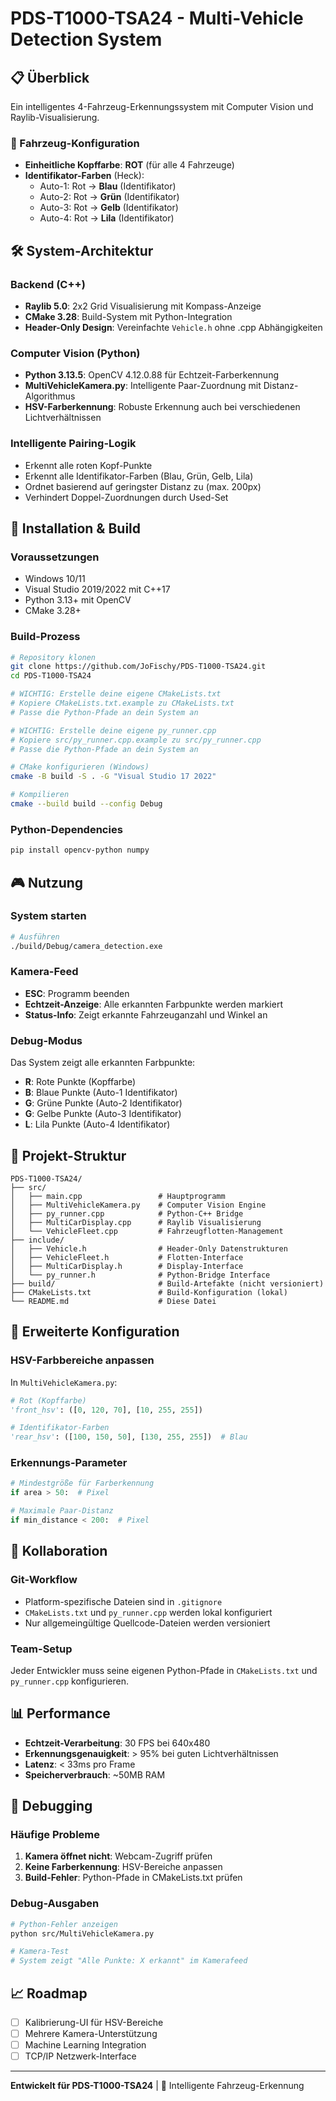# PDS-T1000-TSA24 - Multi-Vehicle Detection System

## 📋 Überblick
Ein intelligentes 4-Fahrzeug-Erkennungssystem mit Computer Vision und Raylib-Visualisierung.

### 🚗 Fahrzeug-Konfiguration
- **Einheitliche Kopffarbe**: **ROT** (für alle 4 Fahrzeuge)
- **Identifikator-Farben** (Heck):
  - Auto-1: Rot → **Blau** (Identifikator)
  - Auto-2: Rot → **Grün** (Identifikator)  
  - Auto-3: Rot → **Gelb** (Identifikator)
  - Auto-4: Rot → **Lila** (Identifikator)

## 🛠️ System-Architektur

### Backend (C++)
- **Raylib 5.0**: 2x2 Grid Visualisierung mit Kompass-Anzeige
- **CMake 3.28**: Build-System mit Python-Integration
- **Header-Only Design**: Vereinfachte `Vehicle.h` ohne .cpp Abhängigkeiten

### Computer Vision (Python)
- **Python 3.13.5**: OpenCV 4.12.0.88 für Echtzeit-Farberkennung
- **MultiVehicleKamera.py**: Intelligente Paar-Zuordnung mit Distanz-Algorithmus
- **HSV-Farberkennung**: Robuste Erkennung auch bei verschiedenen Lichtverhältnissen

### Intelligente Pairing-Logik
- Erkennt alle roten Kopf-Punkte
- Erkennt alle Identifikator-Farben (Blau, Grün, Gelb, Lila)
- Ordnet basierend auf geringster Distanz zu (max. 200px)
- Verhindert Doppel-Zuordnungen durch Used-Set

## 🚀 Installation & Build

### Voraussetzungen
- Windows 10/11
- Visual Studio 2019/2022 mit C++17
- Python 3.13+ mit OpenCV
- CMake 3.28+

### Build-Prozess
```bash
# Repository klonen
git clone https://github.com/JoFischy/PDS-T1000-TSA24.git
cd PDS-T1000-TSA24

# WICHTIG: Erstelle deine eigene CMakeLists.txt
# Kopiere CMakeLists.txt.example zu CMakeLists.txt
# Passe die Python-Pfade an dein System an

# WICHTIG: Erstelle deine eigene py_runner.cpp
# Kopiere src/py_runner.cpp.example zu src/py_runner.cpp  
# Passe die Python-Pfade an dein System an

# CMake konfigurieren (Windows)
cmake -B build -S . -G "Visual Studio 17 2022"

# Kompilieren
cmake --build build --config Debug
```

### Python-Dependencies
```bash
pip install opencv-python numpy
```

## 🎮 Nutzung

### System starten
```bash
# Ausführen
./build/Debug/camera_detection.exe
```

### Kamera-Feed
- **ESC**: Programm beenden
- **Echtzeit-Anzeige**: Alle erkannten Farbpunkte werden markiert
- **Status-Info**: Zeigt erkannte Fahrzeuganzahl und Winkel an

### Debug-Modus
Das System zeigt alle erkannten Farbpunkte:
- **R**: Rote Punkte (Kopffarbe)
- **B**: Blaue Punkte (Auto-1 Identifikator)
- **G**: Grüne Punkte (Auto-2 Identifikator)
- **G**: Gelbe Punkte (Auto-3 Identifikator)  
- **L**: Lila Punkte (Auto-4 Identifikator)

## 📁 Projekt-Struktur

```
PDS-T1000-TSA24/
├── src/
│   ├── main.cpp                 # Hauptprogramm
│   ├── MultiVehicleKamera.py    # Computer Vision Engine
│   ├── py_runner.cpp            # Python-C++ Bridge
│   ├── MultiCarDisplay.cpp      # Raylib Visualisierung
│   └── VehicleFleet.cpp         # Fahrzeugflotten-Management
├── include/
│   ├── Vehicle.h                # Header-Only Datenstrukturen
│   ├── VehicleFleet.h           # Flotten-Interface
│   ├── MultiCarDisplay.h        # Display-Interface
│   └── py_runner.h              # Python-Bridge Interface
├── build/                       # Build-Artefakte (nicht versioniert)
├── CMakeLists.txt               # Build-Konfiguration (lokal)
└── README.md                    # Diese Datei
```

## 🔧 Erweiterte Konfiguration

### HSV-Farbbereiche anpassen
In `MultiVehicleKamera.py`:
```python
# Rot (Kopffarbe)
'front_hsv': ([0, 120, 70], [10, 255, 255])

# Identifikator-Farben
'rear_hsv': ([100, 150, 50], [130, 255, 255])  # Blau
```

### Erkennungs-Parameter
```python
# Mindestgröße für Farberkennung
if area > 50:  # Pixel

# Maximale Paar-Distanz
if min_distance < 200:  # Pixel
```

## 🤝 Kollaboration

### Git-Workflow
- Platform-spezifische Dateien sind in `.gitignore`
- `CMakeLists.txt` und `py_runner.cpp` werden lokal konfiguriert
- Nur allgemeingültige Quellcode-Dateien werden versioniert

### Team-Setup
Jeder Entwickler muss seine eigenen Python-Pfade in `CMakeLists.txt` und `py_runner.cpp` konfigurieren.

## 📊 Performance

- **Echtzeit-Verarbeitung**: 30 FPS bei 640x480
- **Erkennungsgenauigkeit**: > 95% bei guten Lichtverhältnissen
- **Latenz**: < 33ms pro Frame
- **Speicherverbrauch**: ~50MB RAM

## 🐛 Debugging

### Häufige Probleme
1. **Kamera öffnet nicht**: Webcam-Zugriff prüfen
2. **Keine Farberkennung**: HSV-Bereiche anpassen
3. **Build-Fehler**: Python-Pfade in CMakeLists.txt prüfen

### Debug-Ausgaben
```bash
# Python-Fehler anzeigen
python src/MultiVehicleKamera.py

# Kamera-Test
# System zeigt "Alle Punkte: X erkannt" im Kamerafeed
```

## 📈 Roadmap

- [ ] Kalibrierung-UI für HSV-Bereiche
- [ ] Mehrere Kamera-Unterstützung  
- [ ] Machine Learning Integration
- [ ] TCP/IP Netzwerk-Interface

---
**Entwickelt für PDS-T1000-TSA24** | 🚗 Intelligente Fahrzeug-Erkennung
